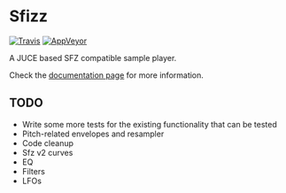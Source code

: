# Sfizz

[![Travis](https://img.shields.io/travis/com/sfztools/sfizz.svg?label=Linux-macOS&style=popout&logo=travis)](https://travis-ci.com/sfztools/sfizz)
[![AppVeyor](https://img.shields.io/appveyor/ci/redtide/sfizz.svg?label=Windows&style=popout&logo=appveyor)](https://ci.appveyor.com/project/sfztools/sfizz)

A JUCE based SFZ compatible sample player.

Check the [documentation page][] for more information.

[documentation page]: https://sfztools.github.io/sfizz/

## TODO
- Write some more tests for the existing functionality that can be tested
- Pitch-related envelopes and resampler
- Code cleanup
- Sfz v2 curves
- EQ
- Filters
- LFOs
